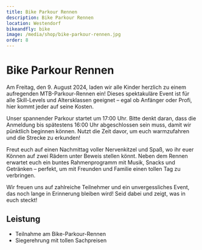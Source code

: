 ```yaml
---
title: Bike Parkour Rennen
description: Bike Parkour Rennen
location: Westendorf
bikeandfly: bike
image: /media/shop/bike-parkour-rennen.jpg
order: 8
---
```


# Bike Parkour Rennen

Am Freitag, den 9. August 2024, laden wir alle Kinder herzlich zu einem aufregenden MTB-Parkour-Rennen ein! Dieses spektakuläre Event ist für alle Skill-Levels und Altersklassen geeignet – egal ob Anfänger oder Profi, hier kommt jeder auf seine Kosten.

Unser spannender Parkour startet um 17:00 Uhr. Bitte denkt daran, dass die Anmeldung bis spätestens 16:00 Uhr abgeschlossen sein muss, damit wir pünktlich beginnen können. Nutzt die Zeit davor, um euch warmzufahren und die Strecke zu erkunden!

Freut euch auf einen Nachmittag voller Nervenkitzel und Spaß, wo ihr euer Können auf zwei Rädern unter Beweis stellen könnt. Neben dem Rennen erwartet euch ein buntes Rahmenprogramm mit Musik, Snacks und Getränken – perfekt, um mit Freunden und Familie einen tollen Tag zu verbringen.

Wir freuen uns auf zahlreiche Teilnehmer und ein unvergessliches Event, das noch lange in Erinnerung bleiben wird! Seid dabei und zeigt, was in euch steckt!

## Leistung


- Teilnahme am Bike-Parkour-Rennen
- Siegerehrung mit tollen Sachpreisen

<ContentImageGallery path="/media/shop/gallerie/"/>
